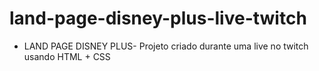 # land-page-disney-plus-live-twitch
- LAND PAGE DISNEY PLUS- Projeto criado durante uma live no twitch usando HTML + CSS 
